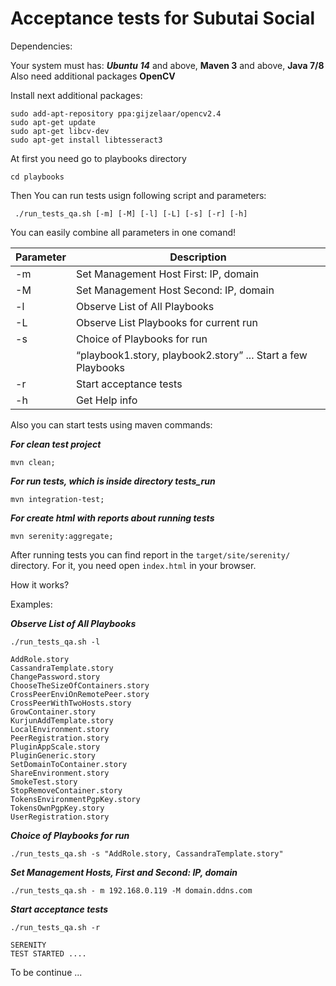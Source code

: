 Acceptance tests for Subutai Social
===================================
Dependencies:

Your system must has: ***Ubuntu 14*** and above, **Maven 3** and above, **Java 7/8**  
Also need additional packages **OpenCV**

Install next additional packages:

```
sudo add-apt-repository ppa:gijzelaar/opencv2.4
sudo apt-get update
sudo apt-get libcv-dev
sudo apt-get install libtesseract3 
```

At first you need go to playbooks directory

``` cd playbooks ```

Then You can run tests usign following script and parameters:

``` ./run_tests_qa.sh [-m] [-M] [-l] [-L] [-s] [-r] [-h]```

You can easily combine all parameters in one comand!

Parameter       | Description 
----------------|----------------------
-m              | Set Management Host First:  IP, domain
-M              | Set Management Host Second: IP, domain
-l              | Observe List of All Playbooks
-L              | Observe List Playbooks for current run
-s              | Choice of Playbooks for run
                | “playbook1.story, playbook2.story” ...  Start a few Playbooks
-r              | Start acceptance tests
-h              | Get Help info

Also you can start tests using maven commands:

***For clean test project***
``` 
mvn clean;  
``` 
***For run tests, which is inside directory tests_run***
```
mvn integration-test; 
```

***For create html with reports about running tests***
```
mvn serenity:aggregate;  
```

After running tests you can find report in the ```target/site/serenity/``` directory.
For it, you need open ```index.html``` in your browser.

How it works?

Examples:

***Observe List of All Playbooks***
``` 
./run_tests_qa.sh -l 

AddRole.story
CassandraTemplate.story
ChangePassword.story
ChooseTheSizeOfContainers.story
CrossPeerEnviOnRemotePeer.story
CrossPeerWithTwoHosts.story
GrowContainer.story
KurjunAddTemplate.story
LocalEnvironment.story
PeerRegistration.story
PluginAppScale.story
PluginGeneric.story
SetDomainToContainer.story
ShareEnvironment.story
SmokeTest.story
StopRemoveContainer.story
TokensEnvironmentPgpKey.story
TokensOwnPgpKey.story
UserRegistration.story
```
***Choice of Playbooks for run***
```
./run_tests_qa.sh -s "AddRole.story, CassandraTemplate.story"
```
***Set Management Hosts, First and Second:  IP, domain***
```
./run_tests_qa.sh - m 192.168.0.119 -M domain.ddns.com
```
***Start acceptance tests***
```
./run_tests_qa.sh -r

SERENITY 
TEST STARTED ....
```
To be continue ...
